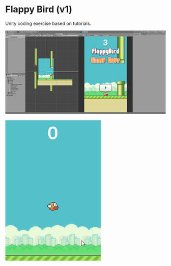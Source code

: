 # Flappy Bird (v1)

Unity coding exercise based on tutorials.

![FlappyScreenshot](screenshot.jpg)
<br><br>
<img src="demo/flappy-bird.gif" width="300">

